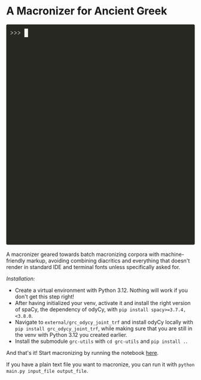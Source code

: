 # A Macronizer for Ancient Greek

![cast](docs/media/macronizer.gif)

A macronizer geared towards batch macronizing corpora with machine-friendly markup, avoiding combining diacritics and everything that doesn't render in standard IDE and terminal fonts unless specifically asked for.

*Installation:*
- Create a virtual environment with Python 3.12. Nothing will work if you don't get this step right!
- After having initialized your venv, activate it and install the right version of spaCy, the dependency of odyCy, with `pip install spacy>=3.7.4,<3.8.0`.
- Navigate to `external/grc_odycy_joint_trf` and install odyCy locally with `pip install grc_odycy_joint_trf`, while making sure that you are still in the venv with Python 3.12 you created earlier. 
- Install the submodule `grc-utils` with `cd grc-utils` and `pip install .`.

And that's it! Start macronizing by running the notebook [here](macronize.ipynb).

If you have a plain text file you want to macronize, you can run it with `python main.py input_file output_file`.